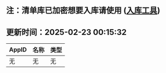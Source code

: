 ## 注：清单库已加密想要入库请使用 ([入库工具](https://github.com/BlankTMing/ManifestAutoUpdate/releases))

## 更新时间：2025-02-23 00:15:32
| AppID | 名称 | 类型  |
| :-------------------- | :----------------------------- | :----------- |
| 无 | 无 | 无 |

